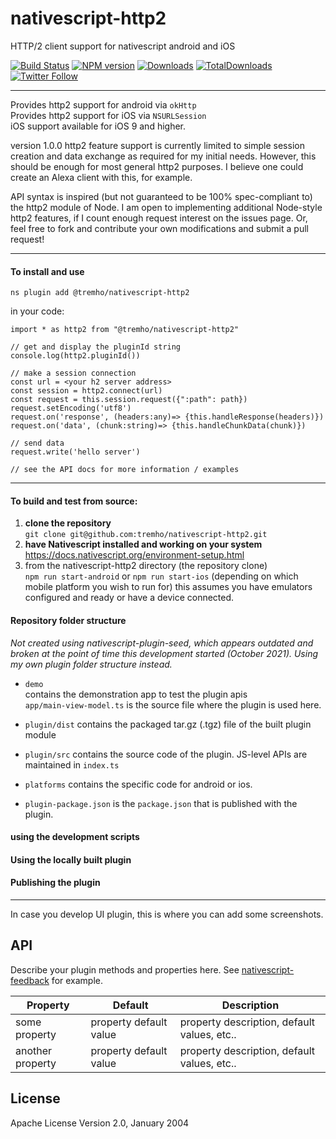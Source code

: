 # nativescript-http2
HTTP/2 client support for nativescript android and iOS 

[![Build Status][build-status]][build-url]
[![NPM version][npm-image]][npm-url]
[![Downloads][downloads-image]][npm-url]
[![TotalDownloads][total-downloads-image]][npm-url]
[![Twitter Follow][twitter-image]][twitter-url]

[build-status]: https://travis-ci.com/tremho/nativescript-http2.svg?branch=master

[build-url]: https://travis-ci.com/tremho/nativescript-http2

[npm-image]: http://img.shields.io/npm/v/@tremho/nativescript-http2.svg

[npm-url]: https://npmjs.org/package/@tremho/nativescript-http2

[downloads-image]: http://img.shields.io/npm/dm/@tremho/nativescript-http2.svg

[total-downloads-image]: http://img.shields.io/npm/dt/@tremho/nativescript-http2.svg?label=total%20downloads

[twitter-image]: https://img.shields.io/twitter/follow/Tremho1.svg?style=social&label=Follow%20me

[twitter-url]: https://twitter.com/Tremho1

----
Provides http2 support for android via `okHttp`  
Provides http2 support for iOS via `NSURLSession`  
iOS support available for iOS 9 and higher.

version 1.0.0 http2 feature support is currently limited to
simple session creation and data exchange as required for my initial
needs. However, this should be enough for most general http2 purposes.
I believe one could create an Alexa client with this, for example.

API syntax is inspired (but not guaranteed to be 100% spec-compliant to)
the http2 module of Node. I am open to implementing additional Node-style 
http2 features, if I count enough request interest on the issues page.  Or,
feel free to fork and contribute your own modifications and submit a pull request!


-------
#### To install and use
`ns plugin add @tremho/nativescript-http2`

in your code:
```
import * as http2 from "@tremho/nativescript-http2"

// get and display the pluginId string
console.log(http2.pluginId())

// make a session connection
const url = <your h2 server address>
const session = http2.connect(url)
const request = this.session.request({":path": path})
request.setEncoding('utf8')
request.on('response', (headers:any)=> {this.handleResponse(headers)})
request.on('data', (chunk:string)=> {this.handleChunkData(chunk)})

// send data
request.write('hello server')

// see the API docs for more information / examples

```

-------

#### To build and test from source:
1. __clone the repository__  
`git clone git@github.com:tremho/nativescript-http2.git`
2. __have Nativescript installed and working on your system__  
   https://docs.nativescript.org/environment-setup.html
3. from the nativescript-http2 directory (the repository clone)  
`npm run start-android`  or `npm run start-ios` (depending on which mobile platform you wish to run for)
   this assumes you have emulators configured and ready or have a device connected.

#### Repository folder structure
_Not created using nativescript-plugin-seed, which appears outdated and broken 
at the point of time this development started (October 2021).
Using my own plugin folder structure instead._

- `demo`  
contains the demonstration app to test the plugin apis  
`app/main-view-model.ts` is the source file where the plugin is used here.  


- `plugin/dist`
contains the packaged tar.gz (.tgz) file of the built plugin module


- `plugin/src`
contains the source code of the plugin.  JS-level APIs are maintained
in `index.ts`  


- `platforms` contains the specific code for android or ios.  


- `plugin-package.json` is the `package.json` that is published with the plugin.  
 
#### using the development scripts


#### Using the locally built plugin


#### Publishing the plugin


-----------
In case you develop UI plugin, this is where you can add some screenshots.

## API

Describe your plugin methods and properties here. See [nativescript-feedback](https://github.com/EddyVerbruggen/nativescript-feedback) for example.
    
| Property | Default | Description |
| --- | --- | --- |
| some property | property default value | property description, default values, etc.. |
| another property | property default value | property description, default values, etc.. |
    

## License

Apache License Version 2.0, January 2004

